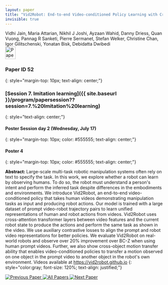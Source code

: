```yaml
---
layout: paper
title: "Vid2Robot: End-to-end Video-conditioned Policy Learning with Cross-Attention Transformers"
invisible: true
---
```

<div class="paper-authors">
<div class="paper-author-box">
    <div class="paper-author-name">Vidhi Jain, Maria Attarian, Nikhil J Joshi, Ayzaan Wahid, Danny Driess, Quan Vuong, Pannag R Sanketi, Pierre Sermanet, Stefan Welker, Christine Chan, Igor Gilitschenski, Yonatan Bisk, Debidatta Dwibedi</div>
    <div class="paper-author-uni"></div>
</div>

</div><div class="paper-pdf">
                <div> <a href="https://enriquecoronadozu.github.io/rssproceedings2024/rss20/p052.pdf"><img src="{{ site.baseurl }}/images/paper_link.png" alt="Paper Website" width = "33"  height = "40"/></a> </div>
                </div>

### Paper ID 52
{: style="margin-top: 10px; text-align: center;"}

### [Session 7. Imitation learning]({{ site.baseurl }}/program/papersession??session=7.%20Imitation%20learning)
{: style="text-align: center;"}

#### Poster Session day 2 (Wednesday, July 17)
{: style="margin-top: 10px; color: #555555; text-align: center;"}

#### Poster 4
{: style="margin-top: 10px; color: #555555; text-align: center;"}

<b style="color: black;">Abstract: </b>Large-scale multi-task robotic manipulation systems often rely on text to specify the task. In this work, we explore whether a robot can learn by observing humans. To do so, the robot must understand a person's intent and perform the inferred task despite differences in the embodiments and environments. 
 We introduce Vid2Robot, an end-to-end video-conditioned policy that takes
 human videos demonstrating manipulation tasks as input and producing robot actions. Our model is trained with a large dataset of prompt video-robot trajectory pairs to learn unified representations of human and robot actions from videos.
 Vid2Robot uses cross-attention transformer layers 
 between video features and the current robot state to produce the actions and perform the same task as shown in the video. We use auxiliary contrastive losses to align the prompt and robot video representations for better policies.
 We evaluate Vid2Robot on real-world robots and observe over 20% improvement over BC-Z when using human prompt videos. Further, we also show cross-object motion transfer ability that enables video-conditioned policies to transfer a motion observed on one object in the prompt video to another object in the robot's own environment. 
 Videos available at https://vid2robot.github.io
{: style="color:gray; font-size: 120%; text-align: justified;"}


<div class="paper-menu">
<a href="{{ site.baseurl }}/program/papers/051/"> <img src="{{ site.baseurl }}/images/previous_paper_icon.png" alt="Previous Paper" title="Previous Paper"/> </a>
<a href="{{ site.baseurl }}/program/papers"><img src="{{ site.baseurl }}/images/overview_icon.png" alt="All Papers" title="All Papers"/> </a>
<a href="{{ site.baseurl }}/program/papers/053/"> <img src="{{ site.baseurl }}/images/next_paper_icon.png" alt="Next Paper" title="Next Paper"/> </a>

</div>
